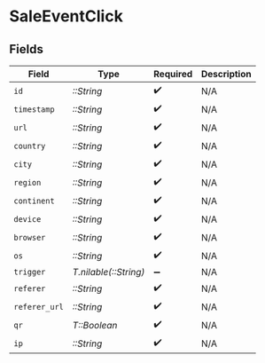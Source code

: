 # SaleEventClick


## Fields

| Field                 | Type                  | Required              | Description           |
| --------------------- | --------------------- | --------------------- | --------------------- |
| `id`                  | *::String*            | :heavy_check_mark:    | N/A                   |
| `timestamp`           | *::String*            | :heavy_check_mark:    | N/A                   |
| `url`                 | *::String*            | :heavy_check_mark:    | N/A                   |
| `country`             | *::String*            | :heavy_check_mark:    | N/A                   |
| `city`                | *::String*            | :heavy_check_mark:    | N/A                   |
| `region`              | *::String*            | :heavy_check_mark:    | N/A                   |
| `continent`           | *::String*            | :heavy_check_mark:    | N/A                   |
| `device`              | *::String*            | :heavy_check_mark:    | N/A                   |
| `browser`             | *::String*            | :heavy_check_mark:    | N/A                   |
| `os`                  | *::String*            | :heavy_check_mark:    | N/A                   |
| `trigger`             | *T.nilable(::String)* | :heavy_minus_sign:    | N/A                   |
| `referer`             | *::String*            | :heavy_check_mark:    | N/A                   |
| `referer_url`         | *::String*            | :heavy_check_mark:    | N/A                   |
| `qr`                  | *T::Boolean*          | :heavy_check_mark:    | N/A                   |
| `ip`                  | *::String*            | :heavy_check_mark:    | N/A                   |